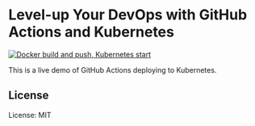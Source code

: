 Level-up Your DevOps with GitHub Actions and Kubernetes
=======================================================

[![Docker build and push, Kubernetes start](https://github.com/robrich/levelup-devops-github-actions-kubernetes/actions/workflows/docker-kubernetes.yaml/badge.svg)](https://github.com/robrich/levelup-devops-github-actions-kubernetes/actions/workflows/docker-kubernetes.yaml)

This is a live demo of GitHub Actions deploying to Kubernetes.

License
-------

License: MIT
